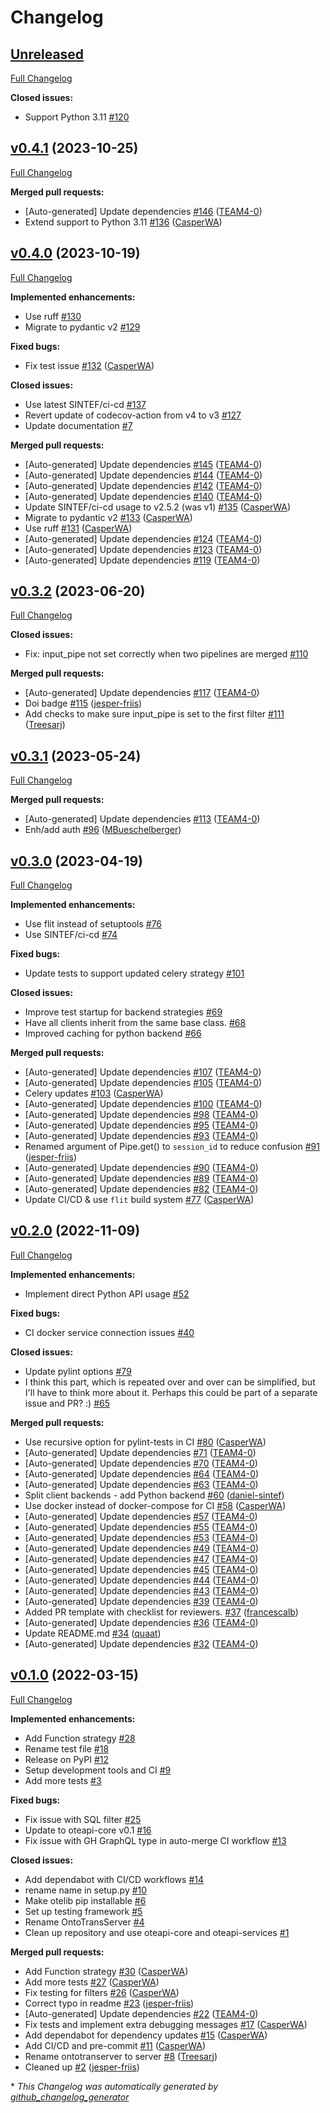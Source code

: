# Changelog

## [Unreleased](https://github.com/EMMC-ASBL/otelib/tree/HEAD)

[Full Changelog](https://github.com/EMMC-ASBL/otelib/compare/v0.4.1...HEAD)

**Closed issues:**

- Support Python 3.11 [\#120](https://github.com/EMMC-ASBL/otelib/issues/120)

## [v0.4.1](https://github.com/EMMC-ASBL/otelib/tree/v0.4.1) (2023-10-25)

[Full Changelog](https://github.com/EMMC-ASBL/otelib/compare/v0.4.0...v0.4.1)

**Merged pull requests:**

- \[Auto-generated\] Update dependencies [\#146](https://github.com/EMMC-ASBL/otelib/pull/146) ([TEAM4-0](https://github.com/TEAM4-0))
- Extend support to Python 3.11 [\#136](https://github.com/EMMC-ASBL/otelib/pull/136) ([CasperWA](https://github.com/CasperWA))

## [v0.4.0](https://github.com/EMMC-ASBL/otelib/tree/v0.4.0) (2023-10-19)

[Full Changelog](https://github.com/EMMC-ASBL/otelib/compare/v0.3.2...v0.4.0)

**Implemented enhancements:**

- Use ruff [\#130](https://github.com/EMMC-ASBL/otelib/issues/130)
- Migrate to pydantic v2 [\#129](https://github.com/EMMC-ASBL/otelib/issues/129)

**Fixed bugs:**

- Fix test issue [\#132](https://github.com/EMMC-ASBL/otelib/pull/132) ([CasperWA](https://github.com/CasperWA))

**Closed issues:**

- Use latest SINTEF/ci-cd [\#137](https://github.com/EMMC-ASBL/otelib/issues/137)
- Revert update of codecov-action from v4 to v3 [\#127](https://github.com/EMMC-ASBL/otelib/issues/127)
- Update documentation [\#7](https://github.com/EMMC-ASBL/otelib/issues/7)

**Merged pull requests:**

- \[Auto-generated\] Update dependencies [\#145](https://github.com/EMMC-ASBL/otelib/pull/145) ([TEAM4-0](https://github.com/TEAM4-0))
- \[Auto-generated\] Update dependencies [\#144](https://github.com/EMMC-ASBL/otelib/pull/144) ([TEAM4-0](https://github.com/TEAM4-0))
- \[Auto-generated\] Update dependencies [\#142](https://github.com/EMMC-ASBL/otelib/pull/142) ([TEAM4-0](https://github.com/TEAM4-0))
- \[Auto-generated\] Update dependencies [\#140](https://github.com/EMMC-ASBL/otelib/pull/140) ([TEAM4-0](https://github.com/TEAM4-0))
- Update SINTEF/ci-cd usage to v2.5.2 \(was v1\) [\#135](https://github.com/EMMC-ASBL/otelib/pull/135) ([CasperWA](https://github.com/CasperWA))
- Migrate to pydantic v2 [\#133](https://github.com/EMMC-ASBL/otelib/pull/133) ([CasperWA](https://github.com/CasperWA))
- Use ruff [\#131](https://github.com/EMMC-ASBL/otelib/pull/131) ([CasperWA](https://github.com/CasperWA))
- \[Auto-generated\] Update dependencies [\#124](https://github.com/EMMC-ASBL/otelib/pull/124) ([TEAM4-0](https://github.com/TEAM4-0))
- \[Auto-generated\] Update dependencies [\#123](https://github.com/EMMC-ASBL/otelib/pull/123) ([TEAM4-0](https://github.com/TEAM4-0))
- \[Auto-generated\] Update dependencies [\#119](https://github.com/EMMC-ASBL/otelib/pull/119) ([TEAM4-0](https://github.com/TEAM4-0))

## [v0.3.2](https://github.com/EMMC-ASBL/otelib/tree/v0.3.2) (2023-06-20)

[Full Changelog](https://github.com/EMMC-ASBL/otelib/compare/v0.3.1...v0.3.2)

**Closed issues:**

- Fix: input\_pipe  not set correctly when two pipelines are merged [\#110](https://github.com/EMMC-ASBL/otelib/issues/110)

**Merged pull requests:**

- \[Auto-generated\] Update dependencies [\#117](https://github.com/EMMC-ASBL/otelib/pull/117) ([TEAM4-0](https://github.com/TEAM4-0))
- Doi badge [\#115](https://github.com/EMMC-ASBL/otelib/pull/115) ([jesper-friis](https://github.com/jesper-friis))
- Add checks to make sure input\_pipe is set to the first filter [\#111](https://github.com/EMMC-ASBL/otelib/pull/111) ([Treesarj](https://github.com/Treesarj))

## [v0.3.1](https://github.com/EMMC-ASBL/otelib/tree/v0.3.1) (2023-05-24)

[Full Changelog](https://github.com/EMMC-ASBL/otelib/compare/v0.3.0...v0.3.1)

**Merged pull requests:**

- \[Auto-generated\] Update dependencies [\#113](https://github.com/EMMC-ASBL/otelib/pull/113) ([TEAM4-0](https://github.com/TEAM4-0))
- Enh/add auth [\#96](https://github.com/EMMC-ASBL/otelib/pull/96) ([MBueschelberger](https://github.com/MBueschelberger))

## [v0.3.0](https://github.com/EMMC-ASBL/otelib/tree/v0.3.0) (2023-04-19)

[Full Changelog](https://github.com/EMMC-ASBL/otelib/compare/v0.2.0...v0.3.0)

**Implemented enhancements:**

- Use flit instead of setuptools [\#76](https://github.com/EMMC-ASBL/otelib/issues/76)
- Use SINTEF/ci-cd [\#74](https://github.com/EMMC-ASBL/otelib/issues/74)

**Fixed bugs:**

- Update tests to support updated celery strategy [\#101](https://github.com/EMMC-ASBL/otelib/issues/101)

**Closed issues:**

- Improve test startup for backend strategies [\#69](https://github.com/EMMC-ASBL/otelib/issues/69)
- Have all clients inherit from the same base class.  [\#68](https://github.com/EMMC-ASBL/otelib/issues/68)
- Improved caching for python backend  [\#66](https://github.com/EMMC-ASBL/otelib/issues/66)

**Merged pull requests:**

- \[Auto-generated\] Update dependencies [\#107](https://github.com/EMMC-ASBL/otelib/pull/107) ([TEAM4-0](https://github.com/TEAM4-0))
- \[Auto-generated\] Update dependencies [\#105](https://github.com/EMMC-ASBL/otelib/pull/105) ([TEAM4-0](https://github.com/TEAM4-0))
- Celery updates [\#103](https://github.com/EMMC-ASBL/otelib/pull/103) ([CasperWA](https://github.com/CasperWA))
- \[Auto-generated\] Update dependencies [\#100](https://github.com/EMMC-ASBL/otelib/pull/100) ([TEAM4-0](https://github.com/TEAM4-0))
- \[Auto-generated\] Update dependencies [\#98](https://github.com/EMMC-ASBL/otelib/pull/98) ([TEAM4-0](https://github.com/TEAM4-0))
- \[Auto-generated\] Update dependencies [\#95](https://github.com/EMMC-ASBL/otelib/pull/95) ([TEAM4-0](https://github.com/TEAM4-0))
- \[Auto-generated\] Update dependencies [\#93](https://github.com/EMMC-ASBL/otelib/pull/93) ([TEAM4-0](https://github.com/TEAM4-0))
- Renamed argument of Pipe.get\(\) to `session_id` to reduce confusion [\#91](https://github.com/EMMC-ASBL/otelib/pull/91) ([jesper-friis](https://github.com/jesper-friis))
- \[Auto-generated\] Update dependencies [\#90](https://github.com/EMMC-ASBL/otelib/pull/90) ([TEAM4-0](https://github.com/TEAM4-0))
- \[Auto-generated\] Update dependencies [\#89](https://github.com/EMMC-ASBL/otelib/pull/89) ([TEAM4-0](https://github.com/TEAM4-0))
- \[Auto-generated\] Update dependencies [\#82](https://github.com/EMMC-ASBL/otelib/pull/82) ([TEAM4-0](https://github.com/TEAM4-0))
- Update CI/CD & use `flit` build system [\#77](https://github.com/EMMC-ASBL/otelib/pull/77) ([CasperWA](https://github.com/CasperWA))

## [v0.2.0](https://github.com/EMMC-ASBL/otelib/tree/v0.2.0) (2022-11-09)

[Full Changelog](https://github.com/EMMC-ASBL/otelib/compare/v0.1.0...v0.2.0)

**Implemented enhancements:**

- Implement direct Python API usage [\#52](https://github.com/EMMC-ASBL/otelib/issues/52)

**Fixed bugs:**

- CI docker service connection issues [\#40](https://github.com/EMMC-ASBL/otelib/issues/40)

**Closed issues:**

- Update pylint options [\#79](https://github.com/EMMC-ASBL/otelib/issues/79)
- I think this part, which is repeated over and over can be simplified, but I'll have to think more about it. Perhaps this could be part of a separate issue and PR? :\) [\#65](https://github.com/EMMC-ASBL/otelib/issues/65)

**Merged pull requests:**

- Use recursive option for pylint-tests in CI [\#80](https://github.com/EMMC-ASBL/otelib/pull/80) ([CasperWA](https://github.com/CasperWA))
- \[Auto-generated\] Update dependencies [\#71](https://github.com/EMMC-ASBL/otelib/pull/71) ([TEAM4-0](https://github.com/TEAM4-0))
- \[Auto-generated\] Update dependencies [\#70](https://github.com/EMMC-ASBL/otelib/pull/70) ([TEAM4-0](https://github.com/TEAM4-0))
- \[Auto-generated\] Update dependencies [\#64](https://github.com/EMMC-ASBL/otelib/pull/64) ([TEAM4-0](https://github.com/TEAM4-0))
- \[Auto-generated\] Update dependencies [\#63](https://github.com/EMMC-ASBL/otelib/pull/63) ([TEAM4-0](https://github.com/TEAM4-0))
- Split client backends - add Python backend [\#60](https://github.com/EMMC-ASBL/otelib/pull/60) ([daniel-sintef](https://github.com/daniel-sintef))
- Use docker instead of docker-compose for CI [\#58](https://github.com/EMMC-ASBL/otelib/pull/58) ([CasperWA](https://github.com/CasperWA))
- \[Auto-generated\] Update dependencies [\#57](https://github.com/EMMC-ASBL/otelib/pull/57) ([TEAM4-0](https://github.com/TEAM4-0))
- \[Auto-generated\] Update dependencies [\#55](https://github.com/EMMC-ASBL/otelib/pull/55) ([TEAM4-0](https://github.com/TEAM4-0))
- \[Auto-generated\] Update dependencies [\#53](https://github.com/EMMC-ASBL/otelib/pull/53) ([TEAM4-0](https://github.com/TEAM4-0))
- \[Auto-generated\] Update dependencies [\#49](https://github.com/EMMC-ASBL/otelib/pull/49) ([TEAM4-0](https://github.com/TEAM4-0))
- \[Auto-generated\] Update dependencies [\#47](https://github.com/EMMC-ASBL/otelib/pull/47) ([TEAM4-0](https://github.com/TEAM4-0))
- \[Auto-generated\] Update dependencies [\#45](https://github.com/EMMC-ASBL/otelib/pull/45) ([TEAM4-0](https://github.com/TEAM4-0))
- \[Auto-generated\] Update dependencies [\#44](https://github.com/EMMC-ASBL/otelib/pull/44) ([TEAM4-0](https://github.com/TEAM4-0))
- \[Auto-generated\] Update dependencies [\#43](https://github.com/EMMC-ASBL/otelib/pull/43) ([TEAM4-0](https://github.com/TEAM4-0))
- \[Auto-generated\] Update dependencies [\#39](https://github.com/EMMC-ASBL/otelib/pull/39) ([TEAM4-0](https://github.com/TEAM4-0))
- Added PR template with checklist for reviewers. [\#37](https://github.com/EMMC-ASBL/otelib/pull/37) ([francescalb](https://github.com/francescalb))
- \[Auto-generated\] Update dependencies [\#36](https://github.com/EMMC-ASBL/otelib/pull/36) ([TEAM4-0](https://github.com/TEAM4-0))
- Update README.md [\#34](https://github.com/EMMC-ASBL/otelib/pull/34) ([quaat](https://github.com/quaat))
- \[Auto-generated\] Update dependencies [\#32](https://github.com/EMMC-ASBL/otelib/pull/32) ([TEAM4-0](https://github.com/TEAM4-0))

## [v0.1.0](https://github.com/EMMC-ASBL/otelib/tree/v0.1.0) (2022-03-15)

[Full Changelog](https://github.com/EMMC-ASBL/otelib/compare/8ff7c18ed6a0eeac9129d57fe0f201f645cce82c...v0.1.0)

**Implemented enhancements:**

- Add Function strategy [\#28](https://github.com/EMMC-ASBL/otelib/issues/28)
- Rename test file [\#18](https://github.com/EMMC-ASBL/otelib/issues/18)
- Release on PyPI [\#12](https://github.com/EMMC-ASBL/otelib/issues/12)
- Setup development tools and CI [\#9](https://github.com/EMMC-ASBL/otelib/issues/9)
- Add more tests [\#3](https://github.com/EMMC-ASBL/otelib/issues/3)

**Fixed bugs:**

- Fix issue with SQL filter [\#25](https://github.com/EMMC-ASBL/otelib/issues/25)
- Update to oteapi-core v0.1 [\#16](https://github.com/EMMC-ASBL/otelib/issues/16)
- Fix issue with GH GraphQL type in auto-merge CI workflow [\#13](https://github.com/EMMC-ASBL/otelib/issues/13)

**Closed issues:**

- Add dependabot with CI/CD workflows [\#14](https://github.com/EMMC-ASBL/otelib/issues/14)
- rename name in setup.py [\#10](https://github.com/EMMC-ASBL/otelib/issues/10)
- Make otelib pip installable [\#6](https://github.com/EMMC-ASBL/otelib/issues/6)
- Set up testing framework [\#5](https://github.com/EMMC-ASBL/otelib/issues/5)
- Rename OntoTransServer [\#4](https://github.com/EMMC-ASBL/otelib/issues/4)
- Clean up repository and use oteapi-core and oteapi-services [\#1](https://github.com/EMMC-ASBL/otelib/issues/1)

**Merged pull requests:**

- Add Function strategy [\#30](https://github.com/EMMC-ASBL/otelib/pull/30) ([CasperWA](https://github.com/CasperWA))
- Add more tests [\#27](https://github.com/EMMC-ASBL/otelib/pull/27) ([CasperWA](https://github.com/CasperWA))
- Fix testing for filters [\#26](https://github.com/EMMC-ASBL/otelib/pull/26) ([CasperWA](https://github.com/CasperWA))
- Correct typo in readme [\#23](https://github.com/EMMC-ASBL/otelib/pull/23) ([jesper-friis](https://github.com/jesper-friis))
- \[Auto-generated\] Update dependencies [\#22](https://github.com/EMMC-ASBL/otelib/pull/22) ([TEAM4-0](https://github.com/TEAM4-0))
- Fix tests and implement extra debugging messages [\#17](https://github.com/EMMC-ASBL/otelib/pull/17) ([CasperWA](https://github.com/CasperWA))
- Add dependabot for dependency updates [\#15](https://github.com/EMMC-ASBL/otelib/pull/15) ([CasperWA](https://github.com/CasperWA))
- Add CI/CD and pre-commit [\#11](https://github.com/EMMC-ASBL/otelib/pull/11) ([CasperWA](https://github.com/CasperWA))
- Rename ontotranserver to server [\#8](https://github.com/EMMC-ASBL/otelib/pull/8) ([Treesarj](https://github.com/Treesarj))
- Cleaned up  [\#2](https://github.com/EMMC-ASBL/otelib/pull/2) ([jesper-friis](https://github.com/jesper-friis))



\* *This Changelog was automatically generated by [github_changelog_generator](https://github.com/github-changelog-generator/github-changelog-generator)*
